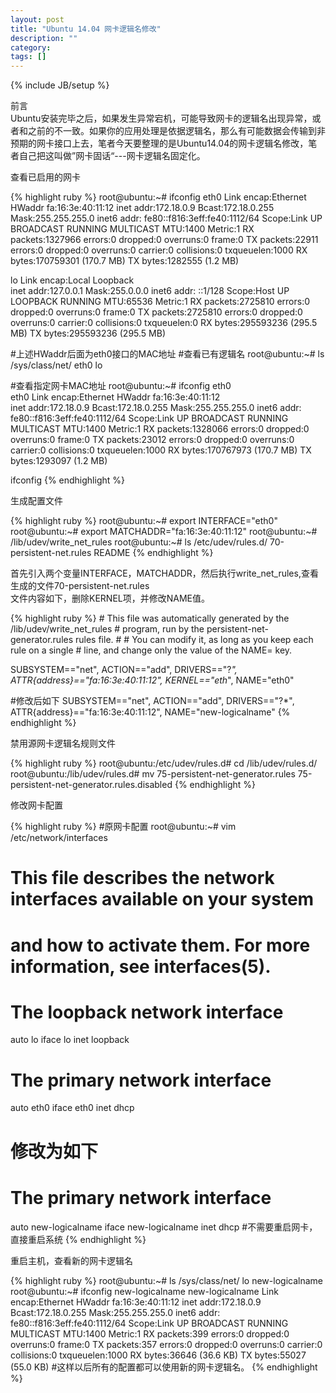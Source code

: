 ```yaml
---
layout: post
title: "Ubuntu 14.04 网卡逻辑名修改"
description: ""
category: 
tags: []
---
```

{% include JB/setup %}
<p>
前言<br>
Ubuntu安装完毕之后，如果发生异常宕机，可能导致网卡的逻辑名出现异常，或者和之前的不一致。如果你的应用处理是依据逻辑名，那么有可能数据会传输到非预期的网卡接口上去，笔者今天要整理的是Ubuntu14.04的网卡逻辑名修改，笔者自己把这叫做”网卡固话“---网卡逻辑名固定化。
</p>
<p>
查看已启用的网卡
</p>
{% highlight ruby %}
root@ubuntu:~# ifconfig
eth0      Link encap:Ethernet  HWaddr fa:16:3e:40:11:12  
          inet addr:172.18.0.9  Bcast:172.18.0.255  Mask:255.255.255.0
          inet6 addr: fe80::f816:3eff:fe40:1112/64 Scope:Link
          UP BROADCAST RUNNING MULTICAST  MTU:1400  Metric:1
          RX packets:1327966 errors:0 dropped:0 overruns:0 frame:0
          TX packets:22911 errors:0 dropped:0 overruns:0 carrier:0
          collisions:0 txqueuelen:1000 
          RX bytes:170759301 (170.7 MB)  TX bytes:1282555 (1.2 MB)
  
lo        Link encap:Local Loopback  
          inet addr:127.0.0.1  Mask:255.0.0.0
          inet6 addr: ::1/128 Scope:Host
          UP LOOPBACK RUNNING  MTU:65536  Metric:1
          RX packets:2725810 errors:0 dropped:0 overruns:0 frame:0
          TX packets:2725810 errors:0 dropped:0 overruns:0 carrier:0
          collisions:0 txqueuelen:0 
          RX bytes:295593236 (295.5 MB)  TX bytes:295593236 (295.5 MB)
  
#上述HWaddr后面为eth0接口的MAC地址
#查看已有逻辑名
root@ubuntu:~# ls /sys/class/net/
eth0  lo
  
#查看指定网卡MAC地址
root@ubuntu:~# ifconfig eth0             
eth0      Link encap:Ethernet  HWaddr fa:16:3e:40:11:12  
          inet addr:172.18.0.9  Bcast:172.18.0.255  Mask:255.255.255.0
          inet6 addr: fe80::f816:3eff:fe40:1112/64 Scope:Link
          UP BROADCAST RUNNING MULTICAST  MTU:1400  Metric:1
          RX packets:1328066 errors:0 dropped:0 overruns:0 frame:0
          TX packets:23012 errors:0 dropped:0 overruns:0 carrier:0
          collisions:0 txqueuelen:1000 
          RX bytes:170767973 (170.7 MB)  TX bytes:1293097 (1.2 MB)
  
ifconfig <network-logicalname>
{% endhighlight %}
<p>
生成配置文件
</p>
{% highlight ruby %}
root@ubuntu:~# export INTERFACE="eth0"
root@ubuntu:~# export MATCHADDR="fa:16:3e:40:11:12"
root@ubuntu:~# /lib/udev/write_net_rules 
root@ubuntu:~# ls /etc/udev/rules.d/
70-persistent-net.rules  README
{% endhighlight %}
<p>
首先引入两个变量INTERFACE，MATCHADDR，然后执行write_net_rules,查看生成的文件70-persistent-net.rules<br>
文件内容如下，删除KERNEL项，并修改NAME值。
</p>
{% highlight ruby %}
# This file was automatically generated by the /lib/udev/write_net_rules
# program, run by the persistent-net-generator.rules rules file.
#
# You can modify it, as long as you keep each rule on a single
# line, and change only the value of the NAME= key.
  
SUBSYSTEM=="net", ACTION=="add", DRIVERS=="?*", ATTR{address}=="fa:16:3e:40:11:12", KERNEL=="eth*", NAME="eth0"
  
#修改后如下
SUBSYSTEM=="net", ACTION=="add", DRIVERS=="?*", ATTR{address}=="fa:16:3e:40:11:12", NAME="new-logicalname"
{% endhighlight %}
<p>
禁用源网卡逻辑名规则文件
</p>
{% highlight ruby %}
root@ubuntu:/etc/udev/rules.d# cd /lib/udev/rules.d/
root@ubuntu:/lib/udev/rules.d# mv 75-persistent-net-generator.rules 75-persistent-net-generator.rules.disabled
{% endhighlight %}
<p>
修改网卡配置
</p>
{% highlight ruby %}
#原网卡配置
root@ubuntu:~# vim /etc/network/interfaces
  
# This file describes the network interfaces available on your system
# and how to activate them. For more information, see interfaces(5).
  
# The loopback network interface
auto lo
iface lo inet loopback
  
# The primary network interface
auto eth0
iface eth0 inet dhcp
  
# 修改为如下
# The primary network interface
auto new-logicalname
iface new-logicalname inet dhcp
#不需要重启网卡，直接重启系统
{% endhighlight %}

<p>
重启主机，查看新的网卡逻辑名
</p>
{% highlight ruby %}
root@ubuntu:~# ls /sys/class/net/
lo  new-logicalname
root@ubuntu:~# ifconfig new-logicalname
new-logicalname Link encap:Ethernet  HWaddr fa:16:3e:40:11:12  
          inet addr:172.18.0.9  Bcast:172.18.0.255  Mask:255.255.255.0
          inet6 addr: fe80::f816:3eff:fe40:1112/64 Scope:Link
          UP BROADCAST RUNNING MULTICAST  MTU:1400  Metric:1
          RX packets:399 errors:0 dropped:0 overruns:0 frame:0
          TX packets:357 errors:0 dropped:0 overruns:0 carrier:0
          collisions:0 txqueuelen:1000 
          RX bytes:36646 (36.6 KB)  TX bytes:55027 (55.0 KB)
#这样以后所有的配置都可以使用新的网卡逻辑名。
{% endhighlight %}
